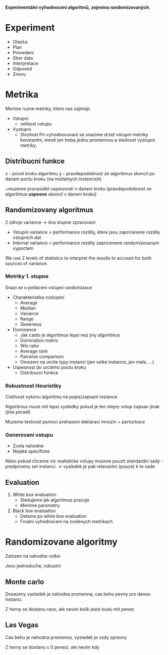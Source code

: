**Experimentální vyhodnocení algoritmů, zejména randomizovaných.**

# Experiment
- Otazka
- Plan
- Provedeni
- Sber data
- Interpretace
- Odpoved
- Znovu
# Metrika
Merime ruzne metriky, ktere nas zajimaji:
- Vstupni
	- velikost vstupu
- Vystupni
	- Slozitost
Pri vyhodnocovani se snazime drzet vstupni metriky konstantni, menit jen treba jednu promennou a sledovat vystupni metriky.

## Distribucni funkce
x - pocet kroku algoritmu
y - pravdepodobnost ze algoritmus skoncil po danem poctu kroku
(na resitelnych instancich)

+muzeme pronasobit uspesnosti v danem kroku (pravdepodobnost ze algoritmus **uspesne** skoncil v danem kroku)

## Randomizovany algoritmus
2 zdroje variance -> dva stupne zpracovani
- Vstupni variance = performance rozdily, ktere jsou zapricenene rozdily vstupnich dat
- Internal variance = performance rozdily zapricenene randomizovanym vypoctem

We use 2 levels of statistics to interpret the results to account for both sources of variance.

### Metriky 1. stupne
Snazi se o potlaceni vstupni randomizace

- Charakteristika rozlozeni
	- Average
	- Median
	- Variance
	- Range
	- Skewness
- Dominance
	- Jak casto je algoritmus lepsi nez jiny algoritmus
	- Domination matrix
	- Win ratio
	- Average rank
	- Pairwise comparison
	- Omezeni na urcite typy instanci (jen velke instance, jen male, ...)
- Uspesnost do urciteho poctu kroku
	- Distribucni funkce

### Robustnost Heuristiky
Cistlivost vykonu algoritmu na popis/zapsani instance.

Algoritmus muze mit lepsi vysledky pokud je ten stejny vstup zapsan jinak (jine poradi)

Muzeme testovat pomoci prehazeni deklaraci mnozin = perturbace
### Generovani vstupu
- Zcela nahodne
- Nejake specificke

Nebo pokud chceme vic realisticke vstupy musime pouzit standardni sady - predpriveny set instanci.
-> vysledek je pak relevantni (pouze) k te sade
## Evaluation
1. White box evaluation
	- Sledujeme jak algoritmus pracuje
	- Menime parametry
2. Black box evaluation
	- Delame po white box evaluation
	- Finalni vyhodnoceni na zvolenych metrikach
# Randomizovane algoritmy
Zalozen na nahodne volbe

Jsou jednoduche, robustni
## Monte carlo
Dosazeny vysledek je nahodna promenna; cas behu pevny pro danou instanci.

Z herny se dostanu rano, ale nevim kolik jeste budu mit penez
## Las Vegas
Cas behu je nahodna promenna, vysledek je vzdy spravny

Z herny se dostanu s 0 penezi, ale nevim kdy